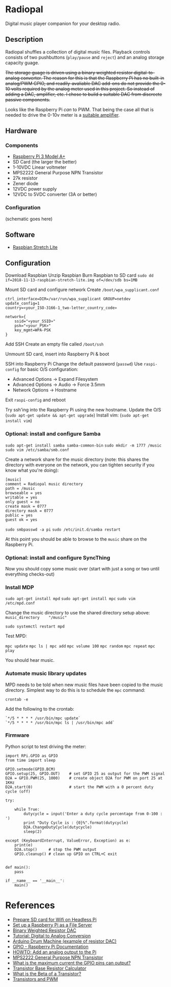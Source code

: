 # Radiopal

Digital music player companion for your desktop radio.

## Description

Radiopal shuffles a collection of digital music files.  Playback controls consists of two pushbuttons (`play/pause` and `reject`) and an analog storage capacity guage.

~~The storage guage is driven using a binary weighted resistor digital-to-analog converter.  The reason for this is that the Raspberry Pi has no built-in analog/PWM GPIO, and readily-avaliable DAC add-ons do not provide the 0-10 volts required by the analog meter used in this project.  So instead of adding a DAC, amplifier, etc. I chose to build a suitable DAC from discreete passive components.~~

Looks like the Raspberry Pi *can* to PWM.  That being the case all that is needed to drive the 0-10v meter is a [suitable amplifier](https://www.raspberrypi.org/forums/download/file.php?id=11996&sid=553d761c5af52b6649be49f1df5d2a40).


## Hardware

### Components

* [Raspberry Pi 3 Model A+](https://www.raspberrypi.org/products/raspberry-pi-3-model-a-plus/)
* SD Card (the larger the better)
* 1-10VDC Linear voltmeter
* MPS2222 General Purpose NPN Transistor
* 27k resistor
* Zener diode
* 12VDC power supply
* 12VDC to 5VDC converter (3A or better)

### Configuration

(schematic goes here)


## Software

* [Raspbian Stretch Lite](https://www.raspberrypi.org/downloads/raspbian/)

## Configuration

Download Raspbian
Unzip Raspbian
Burn Raspbian to SD card
`sudo dd if=2018-11-13-raspbian-stretch-lite.img of=/dev/sdb bs=1MB`

Mount SD card and configure network
Create `/boot/wpa_supplicant.conf`

```
ctrl_interface=DIR=/var/run/wpa_supplicant GROUP=netdev
update_config=1
country=«your_ISO-3166-1_two-letter_country_code»

network={
    ssid="«your_SSID»"
    psk="«your_PSK»"
    key_mgmt=WPA-PSK
}
```

Add SSH
Create an empty file called `/boot/ssh`

Unmount SD card, insert into Raspberry Pi & boot

SSH into Raspberry Pi
Change the default password (`passwd`)
Use `raspi-config` for basic O/S configuration:

* Advanced Options -> Expand Filesystem
* Advanced Options -> Audio -> Force 3.5mm
* Network Options -> Hostname

Exit `raspi-config` and reboot

Try ssh'ing into the Raspberry Pi using the new hostname.
Update the O/S (`sudo apt-get update && apt-get upgrade`)
Install vim: (`sudo apt-get install vim`)

### Optional: install and configure Samba

`sudo apt-get install samba samba-common-bin`
`sudo mkdir -m 1777 /music`
`sudo vim /etc/samba/smb.conf`

Create a network share for the music directory (note: this shares the directory with everyone on the network, you can tighten security if you know what you're doing):

```
[music]
comment = Radiopal music directory
path = /music
browseable = yes
writable = yes
only guest = no
create mask = 0777
directory mask = 0777
public = yes
guest ok = yes
```

`sudo smbpasswd -a pi`
`sudo /etc/init.d/samba restart`

At this point you should be able to browse to the `music` share on the Raspberry Pi.

### Optional: install and configure SyncThing

Now you should copy some music over (start with just a song or two until everything checks-out)

### Install MDP

`sudo apt-get install mpd`
`sudo apt-get install mpc`
`sudo vim /etc/mpd.conf`

Change the music directory to use the shared directory setup above:
`music_directory    "/music"`

`sudo systemctl restart mpd`

Test MPD:

`mpc update`
`mpc ls | mpc add`
`mpc volume 100`
`mpc random`
`mpc repeat`
`mpc play`

You should hear music.

### Automate music library updates

MPD needs to be told when new music files have been copied to the music directory.  Simplest way to do this is to schedule the `mpc` command:

`crontab -e`

Add the following to the crontab:

```
`*/5 * * * * /usr/bin/mpc update`
`*/5 * * * * /usr/bin/mpc ls | /usr/bin/mpc add`
```

### Firmware

Python script to test driving the meter:

```
import RPi.GPIO as GPIO
from time import sleep

GPIO.setmode(GPIO.BCM)
GPIO.setup(25, GPIO.OUT)    # set GPIO 25 as output for the PWM signal
D2A = GPIO.PWM(25, 1000)    # create object D2A for PWM on port 25 at 1KHz
D2A.start(0)                # start the PWM with a 0 percent duty cycle (off)

try:

    while True:
        dutycycle = input('Enter a duty cycle percentage from 0-100 : ')
        print "Duty Cycle is : {0}%".format(dutycycle)
        D2A.ChangeDutyCycle(dutycycle)
        sleep(2)

except (KeyboardInterrupt, ValueError, Exception) as e:
    print(e)
    D2A.stop()     # stop the PWM output
    GPIO.cleanup() # clean up GPIO on CTRL+C exit


def main():
    pass

if __name__ == '__main__':
    main()
```


# References

* [Prepare SD card for Wifi on Headless Pi](https://raspberrypi.stackexchange.com/questions/10251/prepare-sd-card-for-wifi-on-headless-pi)
* [Set up a Raspberry Pi as a File Server](https://www.raspberrypi.org/magpi/samba-file-server/)
* [Binary Weighted Resistor DAC](https://www.electronics-tutorial.net/analog-integrated-circuits/data-converters/binary-weighted-resistor-dac/index.html)
* [Tutorial: Digital to Analog Conversion](https://www.tek.com/blog/tutorial-digital-analog-conversion-r-2r-dac)
* [Arduino Drum Machine (example of resistor DAC)](http://little-scale.blogspot.com/2008/04/arduino-drum-machine.html)
* [GPIO - Raspberry Pi Documentation](https://www.raspberrypi.org/documentation/usage/gpio/)
* [HOWTO: Add an analog output to the Pi](https://www.raspberrypi.org/forums/viewtopic.php?p=833519)
* [MPS2222 General Purpose NPN Transistor](https://www.onsemi.com/pub/Collateral/MPS2222-D.PDF)
* [What is the maximum current the GPIO pins can output?](https://raspberrypi.stackexchange.com/questions/9298/what-is-the-maximum-current-the-gpio-pins-can-output)
* [Transistor Base Resistor Calculator](https://www.petervis.com/GCSE_Design_and_Technology_Electronic_Products/transistor_base_resistor_calculator/transistor_base_resistor_calculator.html)
* [What is the Beta of a Transistor?](http://www.learningaboutelectronics.com/Articles/What-is-beta-of-a-transistor)
* [Transistors and PWM](https://electronics.stackexchange.com/questions/30737/transistors-and-pwm)

